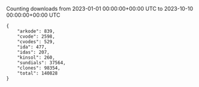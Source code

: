 
Counting downloads from 2023-01-01 00:00:00+00:00 UTC to 2023-10-10 00:00:00+00:00 UTC

```
{
    "arkode": 839,
    "cvode": 2598,
    "cvodes": 529,
    "ida": 477,
    "idas": 207,
    "kinsol": 260,
    "sundials": 37564,
    "clones": 98354,
    "total": 140828
}
```

